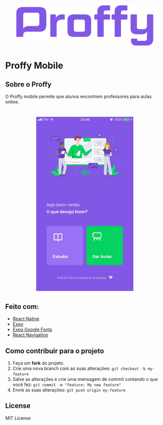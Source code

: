 <h1 align="center">
  <img alt="NextLevelWeek2" title="#NextLevelWeek2" src="https://github.com/oricardos/Proffy/blob/master/logo.jpg" />
</h1>

# Proffy Mobile

## Sobre o Proffy

O Proffy mobile permite que alunos encontrem professores para aulas online.

<h1 align="center">
  <img alt="NextLevelWeek2" title="#NextLevelWeek2" src="https://github.com/oricardos/Proffy-mobile/blob/master/screenshot.jpg" height="550"/>
</h1>

## Feito com:
- [React Native](https://reactnative.dev/)
- [Expo](https://docs.expo.io/)
- [Expo Google Fonts](https://github.com/expo/google-fonts)
- [React Navigation](https://reactnavigation.org/)

## Como contribuir para o projeto
1. Faça um **fork** do projeto.
2. Crie uma nova branch com as suas alterações: `git checkout -b my-feature`
3. Salve as alterações e crie uma mensagem de commit contando o que você fez: `git commit -m "feature: My new feature"`
4. Envie as suas alterações: `git push origin my-feature`


## License
MIT License
